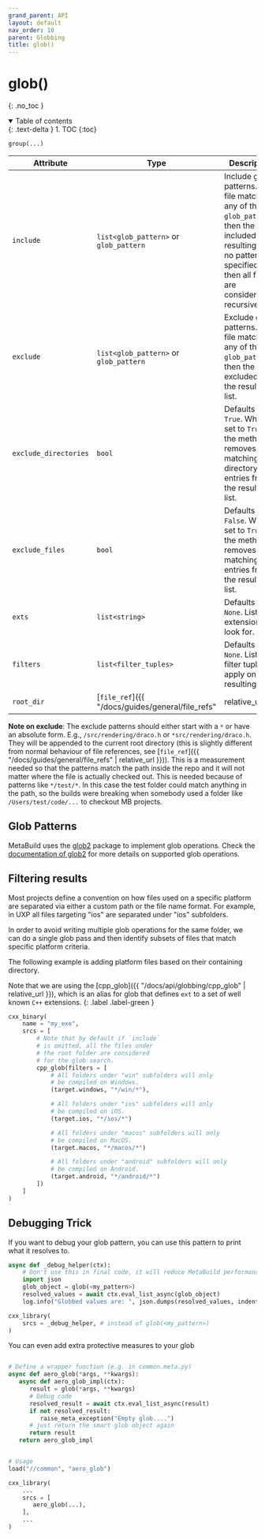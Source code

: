 ```yaml
---
grand_parent: API
layout: default
nav_order: 10
parent: Globbing
title: glob()
---
```


# glob()
{: .no_toc }


<details open markdown="block">
  <summary>
    Table of contents
  </summary>
  {: .text-delta }
1. TOC
{:toc}
</details>




```python
group(...)
```

| Attribute | Type | Description |
|-----------|------|-------------|
| `include` | `list<glob_pattern>` or `glob_pattern` | Include glob patterns. If a file matches any of the `glob_patterns`, then the file is included in the resulting list. If no pattern is specified, then all files are considered recursively. |
| `exclude` | `list<glob_pattern>` or `glob_pattern` | Exclude glob patterns. If a file matches any of the `glob_patterns`, then the file is excluded from the resulting list. |
| `exclude_directories` | `bool` | Defaults to `True`. When set to `True`, the method removes the matching directory entries from the resulting list. |
| `exclude_files` | `bool` | Defaults to `False`. When set to `True`, the method removes the matching file entries from the resulting list. |
| `exts` | `list<string>` | Defaults to `None`. List of extensions to look for. |
| `filters` | `list<filter_tuples>` | Defaults to `None`. List of filter tuples to apply on the resulting list. |
| `root_dir` | [`file_ref`]({{ "/docs/guides/general/file_refs" | relative_url }}) | Defaults to the root directory of the current module. Use this attribute to change the start point of the glob search. |

**Note on exclude**: The exclude patterns should either start with a `*` or have an absolute form. E.g., `/src/rendering/draco.h` or `*src/rendering/draco.h`. They will be appended to the current root directory (this is slightly different from normal behaviour of file references, see [`file_ref`]({{ "/docs/guides/general/file_refs" | relative_url }})). This is a measurement needed so that the patterns match the path inside the repo and it will not matter where the file is actually checked out. This is needed because of patterns like `*/test/*`. In this case the test folder could match anything in the path, so the builds were breaking when somebody used a folder like `/Users/test/code/...` to checkout MB projects.


## Glob Patterns

MetaBuild uses the [glob2](https://github.com/miracle2k/python-glob2) package to implement glob operations. Check the [documentation of glob2](https://github.com/miracle2k/python-glob2#python-glob2) for more details on supported glob operations.

## Filtering results

Most projects define a convention on how files used on a specific platform are separated via either a custom path or the file name format. For example, in UXP all files targeting "ios" are separated under "ios" subfolders.

In order to avoid writing multiple glob operations for the same folder, we can do a single glob pass and then identify subsets of files that match specific platform criteria.

The following example is adding platform files based on their containing directory.

Note that we are using the [cpp_glob]({{ "/docs/api/globbing/cpp_glob" | relative_url }}), which is an alias for glob that defines `ext` to a set of well known `C++` extensions.
{: .label .label-green }

```python
cxx_binary(
    name = "my_exe",
    srcs = [
        # Note that by default if `include`
        # is omitted, all the files under
        # the root folder are considered
        # for the glob search.
        cpp_glob(filters = [
            # All folders under "win" subfolders will only
            # be compiled on Windows.
            (target.windows, "*/win/*"),

            # All folders under "ios" subfolders will only
            # be compiled on iOS.
            (target.ios, "*/ios/*")

            # All folders under "macos" subfolders will only
            # be compiled on MacOS.
            (target.macos, "*/macos/*")

            # All folders under "android" subfolders will only
            # be compiled on Android.
            (target.android, "*/android/*")
        ])
    ]
)
```

## Debugging Trick

If you want to debug your glob pattern, you can use this pattern to print what it resolves to.

```py
async def _debug_helper(ctx):
    # Don't use this in final code, it will reduce MetaBuild performance
    import json
    glob_object = glob(<my_pattern>)
    resolved_values = await ctx.eval_list_async(glob_object)
    log.info("Globbed values are: ", json.dumps(resolved_values, indent = 4))

cxx_library(
    srcs = _debug_helper, # instead of glob(<my_pattern>)
)
```

You can even add extra protective measures to your glob
```python

# Define a wrapper function (e.g. in common.meta.py)
async def aero_glob(*args, **kwargs):
   async def aero_glob_impl(ctx):
      result = glob(*args, **kwargs)
      # Debug code
      resolved_result = await ctx.eval_list_async(result)
      if not resolved_result:
         raise_meta_exception("Empty glob....")
      # just return the smart glob object again
      return result
   return aero_glob_impl


# Usage
load("//common", "aero_glob")

cxx_library(
    ...
    srcs = [
       aero_glob(...),
    ],   
    ...
)
```
